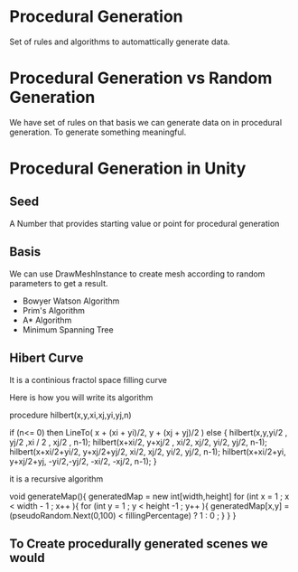 # Procedural Generation

Set of rules and algorithms to automattically generate data.

# Procedural Generation vs Random Generation

We have set of rules on that basis we can generate data on in procedural generation.
To generate something meaningful.

# Procedural Generation in Unity 

## Seed

A Number that provides starting value or point for procedural generation 

## Basis

We can use DrawMeshInstance to create mesh according to random parameters to get a result.

- Bowyer Watson Algorithm
- Prim's Algorithm
- A* Algorithm
- Minimum Spanning Tree

## Hibert Curve

It is a continious fractol space filling curve


Here is how you will write its algorithm


procedure hilbert(x,y,xi,xj,yi,yj,n)

if (n<= 0) then
    LineTo( x + (xi + yi)/2, y + (xj + yj)/2 )
else
{
    hilbert(x,y,yi/2 , yj/2 ,xi / 2 , xj/2 , n-1);
    hilbert(x+xi/2,      y+xj/2 ,     xi/2, xj/2,  yi/2,  yj/2, n-1);
    hilbert(x+xi/2+yi/2, y+xj/2+yj/2, xi/2, xj/2,  yi/2,  yj/2, n-1);
    hilbert(x+xi/2+yi,   y+xj/2+yj,  -yi/2,-yj/2, -xi/2, -xj/2, n-1);
}

it is a recursive algorithm


void generateMap(){
    generatedMap = new int[width,height]
    for (int x = 1 ; x < width - 1 ; x++ ){
        for (int y = 1 ;  y < height -1 ; y++ ){
            generatedMap[x,y] = (pseudoRandom.Next(0,100) < fillingPercentage) ? 1 : 0 ;
        } 
    }
}

## To Create procedurally generated scenes we would 